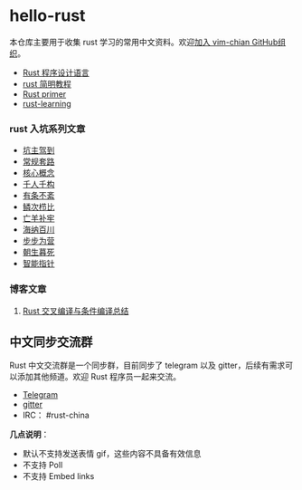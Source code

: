 # hello-rust

本仓库主要用于收集 rust 学习的常用中文资料。欢迎[加入 vim-chian GitHub组织](http://probot-invite.herokuapp.com/join/eyJhbGciOiJIUzI1NiIsInR5cCI6IkpXVCJ9.eyJzdWIiOiJydXN0LWNoaW5hIiwiaXNzIjo3NDE0ODYxLCJyb2xlIjoibWVtYmVyIiwiaWF0IjoxNTg0NjI0MTU4fQ.3eRbwplsfcW8P0UByzPt8IhvWu_mijvrXpu4z0BNyd4)。

- [Rust 程序设计语言](https://kaisery.github.io/trpl-zh-cn/)
- [rust 简明教程](https://geektutu.com/post/quick-rust.html)
- [Rust primer](https://legacy.gitbook.com/book/rustcc/rustprimer)
- [rust-learning](https://github.com/ctjhoa/rust-learning)

### rust 入坑系列文章

- [坑主驾到](https://juejin.im/entry/5d8a37226fb9a04dda70824f)
- [常规套路](https://juejin.im/entry/5d9ca2925188252e097569c5)
- [核心概念](https://juejin.im/entry/5da495715188251c7b5921ad)
- [千人千构](https://juejin.im/entry/5db6f21551882564586e7567)
- [有条不紊](https://juejin.im/entry/5dc0536af265da4d1518ed41)
- [鳞次栉比](https://juejin.im/entry/5de52aabf265da05f264c278)
- [亡羊补牢](https://juejin.im/entry/5e0c32386fb9a0484650828d)
- [海纳百川](https://juejin.im/entry/5e1f291bf265da3e4244e164)
- [步步为营](https://juejin.im/entry/5e4ff30251882549453861e8)
- [朝生暮死](https://juejin.im/entry/5e5e6a96e51d45270d531796)
- [智能指针](https://juejin.im/entry/5e67a9aee51d4527086b4c3a)

### 博客文章

1. [Rust 交叉编译与条件编译总结](https://juejin.im/entry/5bf6623351882521c8113e0d)


## 中文同步交流群

Rust 中文交流群是一个同步群，目前同步了 telegram 以及 gitter，后续有需求可以添加其他频道。欢迎 Rust 程序员一起来交流。

- [Telegram](https://t.me/joinchat/EazwP0ggie4PEkPGjbR5hw)
- [gitter](https://gitter.im/SpaceVim/rust-cn)
- IRC： #rust-china

**几点说明**：

- 默认不支持发送表情 gif，这些内容不具备有效信息
- 不支持 Poll
- 不支持 Embed links

